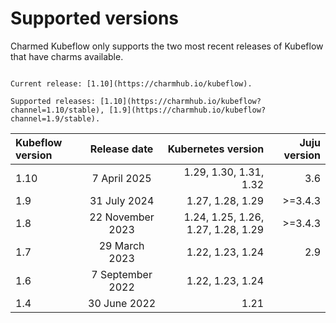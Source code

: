 
# Supported versions

Charmed Kubeflow only supports the two most recent releases of Kubeflow that have charms available.

```{note}

Current release: [1.10](https://charmhub.io/kubeflow).

Supported releases: [1.10](https://charmhub.io/kubeflow?channel=1.10/stable), [1.9](https://charmhub.io/kubeflow?channel=1.9/stable).

```

Kubeflow version|Release date |Kubernetes version | Juju version
:-|:-:|-:|-:
1.10|7 April 2025|1.29, 1.30, 1.31, 1.32 | 3.6
1.9|31 July 2024|1.27, 1.28, 1.29 | >=3.4.3
1.8|22 November 2023|1.24, 1.25, 1.26, 1.27, 1.28, 1.29 | >=3.4.3
1.7|29 March 2023|1.22, 1.23, 1.24 | 2.9
1.6|7 September 2022|1.22, 1.23, 1.24
1.4|30 June 2022| 1.21


